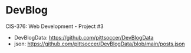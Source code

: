 # DevBlog
CIS-376: Web Development - Project #3

* DevBlogData: https://github.com/pittsoccer/DevBlogData
* json: https://github.com/pittsoccer/DevBlogData/blob/main/posts.json
